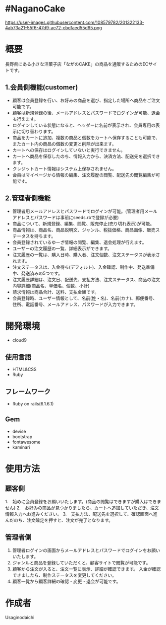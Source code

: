 # #NaganoCake
https://user-images.githubusercontent.com/108579782/201322133-4ab73a21-55f6-47d9-ae72-cbdfaed55d65.png

# 概要
長野県にある小さな洋菓子店「ながのCAKE」の商品を通販するためのECサイトです。

## 1.会員側機能(customer)
* 顧客は会員登録を行い、お好みの商品を選び、指定した場所へ商品をご注文可能です。
* 顧客は新規登録の後、メールアドレスとパスワードでログインが可能、退会も行えます。
* ログインしている状態になると、ヘッダーに名前が表示され、会員専用の表示に切り替わります。
* 商品をカートに追加、複数の商品と個数をカートへ保存することも可能で、またカート内の商品の個数の変更と削除が出来ます。
* カートへの保存はログインしていないと実行できません。
* カートへ商品を保存したのち、情報入力から、決済方法、配送先を選択できます。
* クレジットカート情報はシステム上保存されません。
* 会員はマイページから情報の編集、注文履歴の閲覧、配送先の閲覧編集が可能です。

## 2.管理者側機能
* 管理者用メールアドレスとパスワードでログインが可能。(管理者用メールアドレスとパスワードは事前にseeds.rbで登録が必要)
* 商品について、新規登録、編集、閲覧、販売停止(売り切れ表示)が可能。
* 商品情報は、商品名、商品説明文、ジャンル、税抜価格、商品画像、販売ステータスを持ちます。
* 会員登録されているゆーざ情報の閲覧、編集、退会処理が行えます。
* ユーザーの注文履歴の一覧、詳細表示ができます。
* 注文履歴の一覧は、購入日時、購入者、注文個数、注文ステータスが表示されます。
* 注文ステータスは、入金待ち(デフォルト)、入金確認、制作中、発送準備中、発送済みの5つです。
* 注文履歴詳細は、注文日、配送先、支払方法、注文ステータス、商品の注文内容詳細(商品名、単価名、個数、小計)
* 請求情報は商品合計、送料、支払金額です。
* 会員登録時、ユーザー情報として、名前(姓・名)、名前(カナ)、郵便番号、住所、電話番号、メールアドレス、パスワードが入力できます。

# 開発環境
* cloud9

## 使用言語
* HTML&CSS
* Ruby

## フレームワーク
* Ruby on rails(6.1.6.1)

## Gem
* devise
* bootstrap
* fontawesome
* kaminari

# 使用方法
## 顧客側
1.　始めに会員登録をお願いいたします。(商品の閲覧はできますが購入はできません)
2.　お好みの商品が見つかりましたら、カートへ追加していただき、注文情報入力へお進みください。
3.　支払方法、配送先を選択して、確認画面へ進んだのち、注文確定を押すと、注文が完了となります。

## 管理者側
1. 管理者ログインの画面からメールアドレスとパスワードでログインをお願いいたします。
2. ジャンルと商品を登録していただくと、顧客サイトで閲覧が可能です。
3. 顧客から注文が入ると、注文一覧に表示、詳細が確認できます。  入金が確認できましたら、制作ステータスを変更してください。
4. 顧客一覧から顧客詳細の確認・変更・退会が可能です。

# 作成者
Usaginodaichi